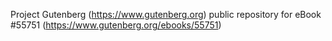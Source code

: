 Project Gutenberg (https://www.gutenberg.org) public repository for
eBook #55751 (https://www.gutenberg.org/ebooks/55751)
